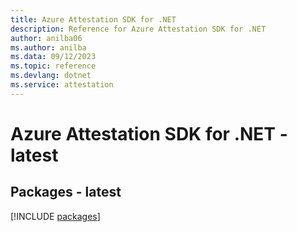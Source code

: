 ```yaml
---
title: Azure Attestation SDK for .NET
description: Reference for Azure Attestation SDK for .NET
author: anilba06
ms.author: anilba
ms.data: 09/12/2023
ms.topic: reference
ms.devlang: dotnet
ms.service: attestation
---
```

# Azure Attestation SDK for .NET - latest
## Packages - latest
[!INCLUDE [packages](attestation-index.md)]